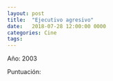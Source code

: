 ```yaml
---
layout: post
title:  "Ejecutivo agresivo"
date:   2018-07-28 12:00:00 0000
categories: Cine
tags:
---
```

Año: 2003

Puntuación: <i class="fa fa-star"></i><i class="fa fa-star"></i><i class="far fa-star"></i><i class="far fa-star"></i><i class="far fa-star"></i>
